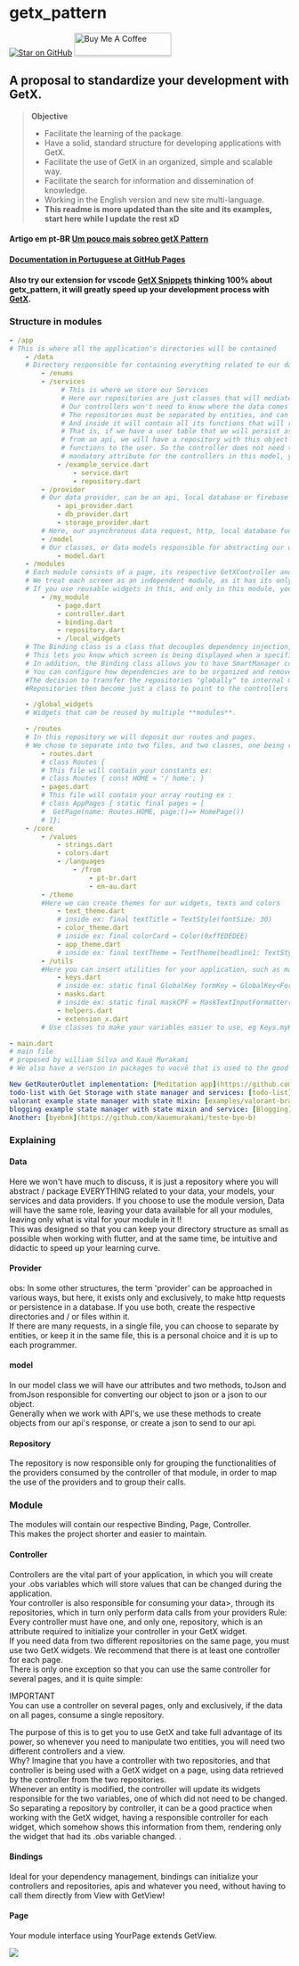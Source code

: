 # getx_pattern
[![Star on GitHub](https://img.shields.io/github/stars/kauemurakami/getx_pattern.svg?style=flat&logo=github&colorB=deeppink&label=stars)](https://github.com/kauemurakami/getx_pattern) 
<a href="https://www.buymeacoffee.com/kauemurakami" target="_blank"><img src="https://www.buymeacoffee.com/assets/img/custom_images/orange_img.png" alt="Buy Me A Coffee" style="height: 41px !important;width: 174px !important;box-shadow: 0px 3px 2px 0px rgba(190, 190, 190, 0.5) !important;-webkit-box-shadow: 0px 3px 2px 0px rgba(190, 190, 190, 0.5) !important;" ></a>

## A proposal to standardize your development with GetX.  

>**Objective**  
> - Facilitate the learning of the package.  
> - Have a solid, standard structure for developing applications with GetX.  
> - Facilitate the use of GetX in an organized, simple and scalable way.  
> - Facilitate the search for information and dissemination of knowledge.  
> - Working in the English version and new site multi-language.  
> - **This readme is more updated than the site and its examples, start here while I update the rest xD**
#### Artigo em pt-BR [Um pouco mais sobreo getX Pattern ](https://kauetmurakami.medium.com/um-pouco-sobre-o-getx-pattern-efb191187d7)
#### [Documentation in Portuguese at GitHub Pages](https://kauemurakami.github.io/getx_pattern/)  
#### Also try our extension for vscode [GetX Snippets](https://marketplace.visualstudio.com/items?itemName=get-snippets.get-snippets) thinking 100% about **getx_pattern**, it will greatly speed up your development process with [GetX](https://pub.dev/packages/get).

### Structure in modules
```yaml
- /app  
# This is where all the application's directories will be contained  
    - /data
    # Directory responsible for containing everything related to our data
        - /enums 
        - /services
             # This is where we store our Services
             # Here our repositories are just classes that will mediate the communication between our controller and our data.
             # Our controllers won't need to know where the data comes from, and you can use more than one repository on a controller if you need to.
             # The repositories must be separated by entities, and can almost always be based on their database tables.
             # And inside it will contain all its functions that will request data from a local api or database.
             # That is, if we have a user table that we will persist as, edit, add, update and delete, all these functions are requested 
             # from an api, we will have a repository with this object of the api where we will call all the respective 
             # functions to the user. So the controller does not need to know where it comes from, the repository being a 
             # mandatory attribute for the controllers in this model, you should always initialize the controller with at - /repository
            - /example_service.dart
                - service.dart
                - repository.dart
        - /provider
        # Our data provider, can be an api, local database or firebase for example.
            - api_provider.dart
            - db_provider.dart
            - storage_provider.dart
        # Here, our asynchronous data request, http, local database functions must remain ...
        - /model
        # Our classes, or data models responsible for abstracting our objects.
            - model.dart
    - /modules
    # Each module consists of a page, its respective GetXController and its dependencies or Bindings.
    # We treat each screen as an independent module, as it has its only controller, and can also contain its dependencies.
    # If you use reusable widgets in this, and only in this module, you can choose to add a folder for them.
        - /my_module
            - page.dart
            - controller.dart
            - binding.dart
            - repository.dart
            - /local_widgets
    # The Binding class is a class that decouples dependency injection, while "binding" routes to the state manager and the dependency manager.
    # This lets you know which screen is being displayed when a specific controller is used and knows where and how to dispose of it.
    # In addition, the Binding class allows you to have SmartManager configuration control.
    # You can configure how dependencies are to be organized and remove a route from the stack, or when the widget used for disposition, or none of them.
    #The decision to transfer the repositories "globally" to internal modes within each module is that we can use a function in different modules, but the problem was due to having to import more than one repository in the controller, so we can repeat the same calls functions, internal repositories, thus maintaining faster maintenance, making everything that gives life to the module reachable through the module itself.
    #Repositories then become just a class to point to the controllers of our module, which and which provider we are going to consume, the same goes for services, services that have integration with some provider, must have its own repository

    - /global_widgets 
    # Widgets that can be reused by multiple **modules**.  

    - /routes
    # In this repository we will deposit our routes and pages.  
    # We chose to separate into two files, and two classes, one being routes.dart, containing its constant routes and the other for routing.  
        - routes.dart
        # class Routes {
        # This file will contain your constants ex:  
        # class Routes { const HOME = '/ home'; }  
        - pages.dart
        # This file will contain your array routing ex :  
        # class AppPages { static final pages = [  
        #  GetPage(name: Routes.HOME, page:()=> HomePage()) 
        # ]};  
    - /core
        - /values
            - strings.dart
            - colors.dart
            - /languages
                - /from
                    - pt-br.dart
                    - en-au.dart
        - /theme
        #Here we can create themes for our widgets, texts and colors
            - text_theme.dart  
            # inside ex: final textTitle = TextStyle(fontSize: 30)  
            - color_theme.dart  
            # inside ex: final colorCard = Color(0xffEDEDEE)  
            - app_theme.dart  
            # inside ex: final textTheme = TextTheme(headline1: TextStyle(color: colorCard))  
        - /utils
        #Here you can insert utilities for your application, such as masks, form keys or widgets
            - keys.dart  
            # inside ex: static final GlobalKey formKey = GlobalKey<FormState>();
            - masks.dart  
            # inside ex: static final maskCPF = MaskTextInputFormatter(mask: "###.###.###-##", filter: {"#": RegExp(r'[0-9]')});  
            - helpers.dart  
            - extension_x.dart  
        # Use classes to make your variables easier to use, eg Keys.myKey, Masks.maskCPF

- main.dart  
# main file
# proposed by william Silva and Kauê Murakami
# We also have a version in packages to vocvê that is used to the good old MVC

New GetRouterOutlet implementation: [Meditation app](https://github.com/kauemurakami/meditation-app-rewrite-getx)
todo-list with Get Storage with state manager and services: [todo-list](https://github.com/kauemurakami/todo-list-get-storage)
valorant example state manager with state mixin: [examples/valorant-brasil-module-example](https://github.com/kauemurakami/valorant-brasil)
blogging example state manager with state mixin and service: [Blogging](https://github.com/kauemurakami/blogging)  
Another: [byebnk](https://github.com/kauemurakami/teste-bye-b)
```

### Explaining
#### Data
Here we won't have much to discuss, it is just a repository where you will abstract / package EVERYTHING related to your data, your models, your services  and data providers. If you choose to use the module version, Data will have the same role, leaving your data available for all your modules, leaving only what is vital for your module in it !!  
This was designed so that you can keep your directory structure as small as possible when working with flutter, and at the same time, be intuitive and didactic to speed up your learning curve.
#### Provider
obs: In some other structures, the term 'provider' can be approached in various ways, but here, it exists only and exclusively, to make http requests or persistence in a database. If you use both, create the respective directories and / or files within it.  
If there are many requests, in a single file, you can choose to separate by entities, or keep it in the same file, this is a personal choice and it is up to each programmer.
#### model 
In our model class we will have our attributes and two methods, toJson and fromJson responsible for converting our object to json or a json to our object.  
Generally when we work with API's, we use these methods to create objects from our api's response, or create a json to send to our api.
#### Repository 
The repository is now responsible only for grouping the functionalities of the providers consumed by the controller of that module, in order to map the use of the providers and to group their calls.

### Module
The modules will contain our respective Binding, Page, Controller.  
This makes the project shorter and easier to maintain.

#### Controller
Controllers are the vital part of your application, in which you will create your .obs variables which will store values ​​that can be changed during the application.  
Your controller is also responsible for consuming your data>, through its repositories, which in turn only perform data calls from your providers
Rule: Every controller must have one, and only one, repository, which is an attribute required to initialize your controller in your GetX widget.  
If you need data from two different repositories on the same page, you must use two GetX widgets. We recommend that there is at least one controller for each page.  
There is only one exception so that you can use the same controller for several pages, and it is quite simple:  

IMPORTANT  
You can use a controller on several pages, only and exclusively, if the data on all pages, consume a single repository.  

The purpose of this is to get you to use GetX and take full advantage of its power, so whenever you need to manipulate two entities, you will need two different controllers and a view.  
Why? Imagine that you have a controller with two repositories, and that controller is being used with a GetX widget on a page, using data retrieved by the controller from the two repositories.  
Whenever an entity is modified, the controller will update its widgets responsible for the two variables, one of which did not need to be changed. So separating a repository by controller, it can be a good practice when working with the GetX widget, having a responsible controller for each widget, which somehow shows this information from them, rendering only the widget that had its .obs variable changed. .
#### Bindings
Ideal for your dependency management, bindings can initialize your controllers and repositories, apis and whatever you need, without having to call them directly from View with GetView<YourController>!
#### Page
Your module interface using YourPage extends GetView<YourController>.

![](images/rocket.png)

